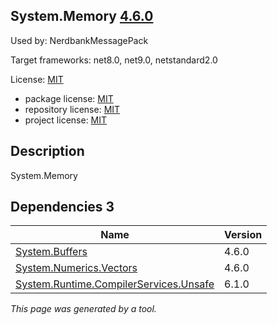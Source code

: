 ﻿System.Memory [4.6.0](https://www.nuget.org/packages/System.Memory/4.6.0)
--------------------

Used by: NerdbankMessagePack

Target frameworks: net8.0, net9.0, netstandard2.0

License: [MIT](../../../../licenses/mit) 

- package license: [MIT](https://licenses.nuget.org/MIT) 
- repository license: [MIT](https://github.com/dotnet/maintenance-packages) 
- project license: [MIT](https://github.com/dotnet/maintenance-packages) 

Description
-----------
System.Memory

Dependencies 3
-----------

|Name|Version|
|----------|:----|
|[System.Buffers](../../../../packages/nuget.org/system.buffers/4.6.0)|4.6.0|
|[System.Numerics.Vectors](../../../../packages/nuget.org/system.numerics.vectors/4.6.0)|4.6.0|
|[System.Runtime.CompilerServices.Unsafe](../../../../packages/nuget.org/system.runtime.compilerservices.unsafe/6.1.0)|6.1.0|

*This page was generated by a tool.*